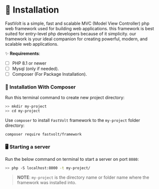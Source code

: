 # 📩 Installation

FastVolt is a simple, fast and scalable MVC (Model View Controller) php web framework used for building web applications. this framework is best suited for entry-level php developers because of it simplicity. our framework is your ideal companion for creating powerful, modern, and scalable web applications.

✨ **Requirements**:

* [ ] PHP 8.1 or newer
* [ ] Mysql (only if needed).
* [ ] Composer (For Package Installation).

### :robot: Installation With Composer

Run this terminal command to create new project directory:

```sh
>> mkdir my-project
>> cd my-project
```

Use `composer` to install `FastVolt` framework to the `my-project` folder directory:

```shell
composer require fastvolt/framework
```

### 🖥️ Starting a server

Run the below command on terminal to start a server on port `8080`:

```bash
>> php -S localhost:8000 -t my-project/
```

> **NOTE**: `my-project` is the directory name or folder name where the framework was installed into.
